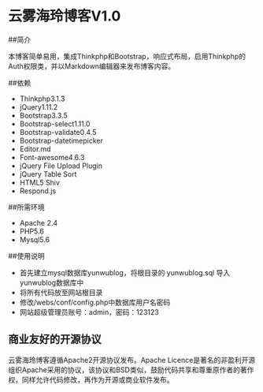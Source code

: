 # 云雾海玲博客V1.0

##简介

本博客简单易用，集成Thinkphp和Bootstrap，响应式布局，启用Thinkphp的Auth权限类，并以Markdown编辑器来发布博客内容。

##依赖

  * Thinkphp3.1.3
  * jQuery1.11.2
  * Bootstrap3.3.5
  * Bootstrap-select1.11.0
  * Bootstrap-validate0.4.5
  * Bootstrap-datetimepicker
  * Editor.md
  * Font-awesome4.6.3
  * jQuery File Upload Plugin
  * jQuery Table Sort
  * HTML5 Shiv
  * Respond.js

##所需环境
 
  * Apache 2.4
  * PHP5.6
  * Mysql5.6

##使用说明
 
  * 首先建立mysql数据库yunwublog，将根目录的 yunwublog.sql 导入yunwublog数据库中
  * 将所有代码放至网站根目录
  * 修改/webs/conf/config.php中数据库用户名密码
  * 网站超级管理员账号：admin，密码：123123
 
## 商业友好的开源协议

云雾海玲博客遵循Apache2开源协议发布。Apache Licence是著名的非盈利开源组织Apache采用的协议，该协议和BSD类似，鼓励代码共享和尊重原作者的著作权，同样允许代码修改，再作为开源或商业软件发布。
